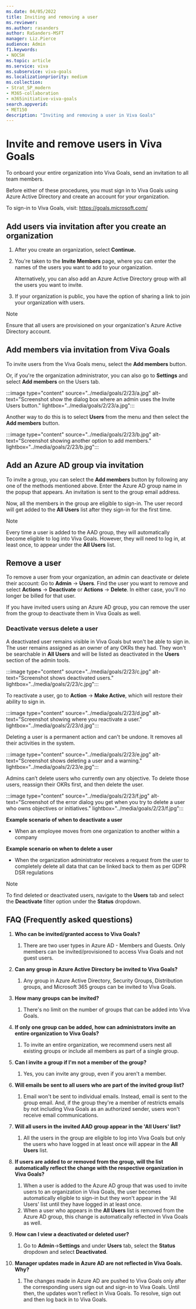 ```yaml
---
ms.date: 04/05/2022
title: Inviting and removing a user
ms.reviewer: 
ms.author: rasanders
author: RaSanders-MSFT
manager: Liz.Pierce
audience: Admin
f1.keywords:
- NOCSH
ms.topic: article
ms.service: viva
ms.subservice: viva-goals
ms.localizationpriority: medium
ms.collection:  
- Strat_SP_modern
- M365-collaboration
- m365initiative-viva-goals  
search.appverid:
- MET150
description: "Inviting and removing a user in Viva Goals"
---
```


# Invite and remove users in Viva Goals

To onboard your entire organization into Viva Goals, send an invitation to all team members.

Before either of these procedures, you must sign in to Viva Goals using Azure Active Directory and create an account for your organization.  

To sign-in to Viva Goals, visit: https://goals.microsoft.com/

## Add users via invitation after you create an organization 

1. After you create an organization, select **Continue.**

2. You're taken to the **Invite Members** page, where you can enter the names of the users you want to add to your organization.

   Alternatively, you can also add an Azure Active Directory group with all the users you want to invite.

4. If your organization is public, you have the option of sharing a link to join your organization with users.

> [!Note]
> Ensure that all users are provisioned on your organization's Azure Active Directory account.

## Add members via invitation from Viva Goals

To invite users from the Viva Goals menu, select the **Add members** button.

Or, if you're the organization administrator, you can also go to **Settings** and select **Add members** on the Users tab.

:::image type="content" source="../media/goals/2/23/a.jpg" alt-text="Screenshot show the dialog box where an admin uses the Invite Users button." lightbox="../media/goals/2/23/a.jpg":::

Another way to do this is to select **Users** from the menu and then select the **Add members** button.

:::image type="content" source="../media/goals/2/23/b.jpg" alt-text="Screenshot showing another option to add members." lightbox="../media/goals/2/23/b.jpg"::: 

## Add an Azure AD group via invitation

To invite a group, you can select the **Add members** button by following any one of the methods mentioned above. Enter the Azure AD group name in the popup that appears. An invitation is sent to the group email address. 

Now, all the members in the group are eligible to sign-in. The user record will get added to the **All Users** list after they sign-in for the first time.

> [!Note] 
> Every time a user is added to the AAD group, they will automatically become eligible to log into Viva Goals. However, they will need to log in, at least once, to appear under the **All Users** list.

## Remove a user 

To remove a user from your organization, an admin can deactivate or delete their account: Go to **Admin** -> **Users**. Find the user you want to remove and select **Actions** -> **Deactivate** or **Actions** -> **Delete**. In either case, you'll no longer be billed for that user.

If you have invited users using an Azure AD group, you can remove the user from the group to deactivate them in Viva Goals as well. 

### Deactivate versus delete a user

A deactivated user remains visible in Viva Goals but won't be able to sign in. The user remains assigned as an owner of any OKRs they had. They won't be searchable in **All Users** and will be listed as deactivated in the **Users** section of the admin tools. 

:::image type="content" source="../media/goals/2/23/c.jpg" alt-text="Screenshot shows deactivated users." lightbox="../media/goals/2/23/c.jpg"::: 

To reactivate a user, go to **Action** -> **Make Active**, which will restore their ability to sign in.

:::image type="content" source="../media/goals/2/23/d.jpg" alt-text="Screenshot showing where you reactivate a user." lightbox="../media/goals/2/23/d.jpg"::: 

Deleting a user is a permanent action and can't be undone. It removes all their activities in the system.

:::image type="content" source="../media/goals/2/23/e.jpg" alt-text="Screenshot shows deleting a user and a warning." lightbox="../media/goals/2/23/e.jpg"::: 

Admins can’t delete users who currently own any objective. To delete those users, reassign their OKRs first, and then delete the user.

:::image type="content" source="../media/goals/2/23/f.jpg" alt-text="Screenshot of the error dialog you get when you try to delete a user who owns objectives or initiatives." lightbox="../media/goals/2/23/f.jpg"::: 

**Example scenario of when to deactivate a user**

- When an employee moves from one organization to another within a company

**Example scenario on when to delete a user**

- When the organization administrator receives a request from the user to completely delete all data that can be linked back to them as per GDPR DSR regulations

> [!Note] 
> To find deleted or deactivated users, navigate to the **Users** tab and select the **Deactivate** filter option under the **Status** dropdown.

## FAQ (Frequently asked questions)

1. **Who can be invited/granted access to Viva Goals?**
    1. There are two user types in Azure AD - Members and Guests. Only members can be invited/provisioned to access Viva Goals and not guest users. 

1. **Can any group in Azure Active Directory be invited to Viva Goals?**
    1. Any group in Azure Active Directory, Security Groups, Distribution groups, and Microsoft 365 groups can be invited to Viva Goals. 

1. **How many groups can be invited?** 
    1. There's no limit on the number of groups that can be added into Viva Goals. 

1. **If only one group can be added, how can administrators invite an entire organization to Viva Goals?**
    1. To invite an entire organization, we recommend users nest all existing groups or include all members as part of a single group.  

1. **Can I invite a group if I'm not a member of the group?**
    1. Yes, you can invite any group, even if you aren't a member.

1. **Will emails be sent to all users who are part of the invited group list?**
    1. Email won't be sent to individual emails. Instead, email is sent to the group email. And, if the group they're a member of restricts emails by not including Viva Goals as an authorized sender, users won't receive email communications.

1. **Will all users in the invited AAD group appear in the 'All Users' list?**
    1. All the users in the group are eligible to log into Viva Goals but only the users who have logged in at least once will appear in the **All Users** list.

1. **If users are added to or removed from the group, will the list automatically reflect the change with the respective organization in Viva Goals?**
    1. When a user is added to the Azure AD group that was used to invite users to an organization in Viva Goals, the user becomes automatically eligible to sign-in but they won't appear in the 'All Users' list until they have logged in at least once. 
    1. When a user who appears in the **All Users** list is removed from the Azure AD group, this change is automatically reflected in Viva Goals as well.

1. **How can I view a deactivated or deleted user?**
    1. Go to **Admin**->**Settings** and under **Users** tab, select the **Status** dropdown and select **Deactivated**.

1. **Manager updates made in Azure AD are not reflected in Viva Goals. Why?**
    1. The changes made in Azure AD are pushed to Viva Goals only after the corresponding users sign out and sign-in to Viva Goals. Until then, the updates won't reflect in Viva Goals. To resolve, sign out and then log back in to Viva Goals.

